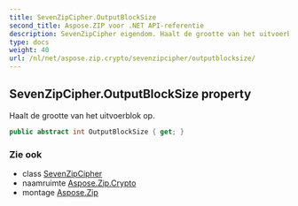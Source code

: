 ```yaml
---
title: SevenZipCipher.OutputBlockSize
second_title: Aspose.ZIP voor .NET API-referentie
description: SevenZipCipher eigendom. Haalt de grootte van het uitvoerblok op.
type: docs
weight: 40
url: /nl/net/aspose.zip.crypto/sevenzipcipher/outputblocksize/
---
```

## SevenZipCipher.OutputBlockSize property

Haalt de grootte van het uitvoerblok op.

```csharp
public abstract int OutputBlockSize { get; }
```

### Zie ook

* class [SevenZipCipher](../)
* naamruimte [Aspose.Zip.Crypto](../../sevenzipcipher/)
* montage [Aspose.Zip](../../../)


